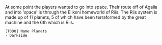 At some point the players wanted to go into space. Their route off of Agalia and into 'space' is through the Eliksni homeworld of Riis. The Riis system is made up of 11 planets, 5 of which have been terraformed by the great machine and the 6th which is Riis.

    [TODO] Name Planets
    - Darkside
    - 
